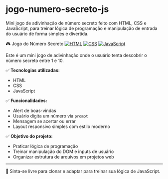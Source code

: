 # jogo-numero-secreto-js
Mini jogo de adivinhação de número secreto feito com HTML, CSS e JavaScript, para treinar lógica de programação e manipulação de entrada do usuário de forma simples e divertida.

🎮 Jogo do Número Secreto 
[![HTML](https://img.shields.io/badge/HTML-5-E34F26?logo=html5&logoColor=white)](https://developer.mozilla.org/pt-BR/docs/Web/HTML)
[![CSS](https://img.shields.io/badge/CSS-3-1572B6?logo=css3&logoColor=white)](https://developer.mozilla.org/pt-BR/docs/Web/CSS)
[![JavaScript](https://img.shields.io/badge/JavaScript-ES6-F7DF1E?logo=javascript&logoColor=black)](https://developer.mozilla.org/pt-BR/docs/Web/JavaScript)


Este é um mini jogo de adivinhação onde o usuário tenta descobrir o número secreto entre 1 e 10.

✅ **Tecnologias utilizadas:**
- HTML
- CSS
- JavaScript

✅ **Funcionalidades:**
- Alert de boas-vindas
- Usuário digita um número via `prompt`
- Mensagem se acertar ou errar
- Layout responsivo simples com estilo moderno

✅ **Objetivo do projeto:**
- Praticar lógica de programação
- Treinar manipulação do DOM e inputs de usuário
- Organizar estrutura de arquivos em projetos web

---

🚀 Sinta-se livre para clonar e adaptar para treinar sua lógica de JavaScript.

